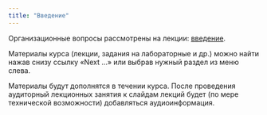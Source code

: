 ```yaml
---
title: "Введение"
---
```


Организационные вопросы рассмотрены на лекции: <a target="_blank" rel="noopener noreferrer" href="slides/intro.html">введение</a>.

Материалы курса (лекции, задания на лабораторные и др.) можно найти нажав снизу ссылку «Next ...» или выбрав нужный раздел из меню слева. 

Материалы будут дополнятся в течении курса. После проведения аудиторный лекционных занятия к слайдам лекций будет (по мере технической возможности) добавляться аудиоинформация.

